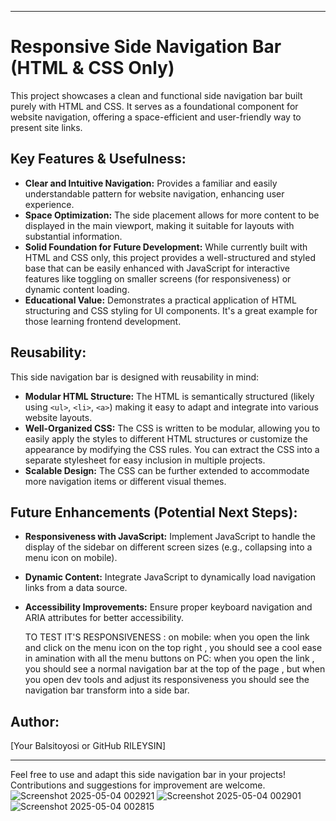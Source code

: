 

---
# Responsive Side Navigation Bar (HTML & CSS Only)

This project showcases a clean and functional side navigation bar built purely with HTML and CSS. It serves as a foundational component for website navigation, offering a space-efficient and user-friendly way to present site links.

## Key Features & Usefulness:

* **Clear and Intuitive Navigation:** Provides a familiar and easily understandable pattern for website navigation, enhancing user experience.
* **Space Optimization:** The side placement allows for more content to be displayed in the main viewport, making it suitable for layouts with substantial information.
* **Solid Foundation for Future Development:** While currently built with HTML and CSS only, this project provides a well-structured and styled base that can be easily enhanced with JavaScript for interactive features like toggling on smaller screens (for responsiveness) or dynamic content loading.
* **Educational Value:** Demonstrates a practical application of HTML structuring and CSS styling for UI components. It's a great example for those learning frontend development.

## Reusability:

This side navigation bar is designed with reusability in mind:

* **Modular HTML Structure:** The HTML is semantically structured (likely using `<ul>`, `<li>`, `<a>`) making it easy to adapt and integrate into various website layouts.
* **Well-Organized CSS:** The CSS is written to be modular, allowing you to easily apply the styles to different HTML structures or customize the appearance by modifying the CSS rules. You can extract the CSS into a separate stylesheet for easy inclusion in multiple projects.
* **Scalable Design:** The CSS can be further extended to accommodate more navigation items or different visual themes.

## Future Enhancements (Potential Next Steps):

* **Responsiveness with JavaScript:** Implement JavaScript to handle the display of the sidebar on different screen sizes (e.g., collapsing into a menu icon on mobile).
* **Dynamic Content:** Integrate JavaScript to dynamically load navigation links from a data source.
* **Accessibility Improvements:** Ensure proper keyboard navigation and ARIA attributes for better accessibility.

  TO TEST IT'S RESPONSIVENESS  :
  on mobile: when you open the link and click on the menu icon on the top right , you should see a cool ease in amination with all the menu buttons
  on PC: when you open the link , you should see a normal navigation bar at the top of the page , but when you open dev tools and adjust its responsiveness you should see the navigation bar transform into a side bar.


## Author:

[Your Balsitoyosi or GitHub RILEYSIN]

---

Feel free to use and adapt this side navigation bar in your projects! Contributions and suggestions for improvement are welcome.![Screenshot 2025-05-04 002921](https://github.com/user-attachments/assets/171de209-8495-4f55-88c8-6e38df3b58c6)
![Screenshot 2025-05-04 002901](https://github.com/user-attachments/assets/8cc2e90f-816d-4894-8edb-2e7260a72fa4)
![Screenshot 2025-05-04 002815](https://github.com/user-attachments/assets/4e2fdcb9-8e3d-4d37-b021-151b4f577358)

